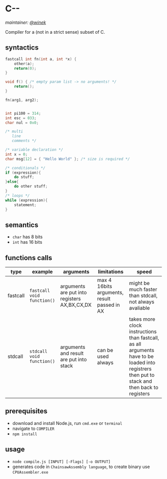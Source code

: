 # C--

*maintainer: [@winek](https://github.com/winek)*

Compiler for a (not in a strict sense) subset of C.

## syntactics

```c
fastcall int fn(int a, int *x) {
    other(a);
    return(0);
}

void f() { /* empty param list -> no arguments! */
    return();
}

fn(arg1, arg2);


int pi100 = 314;
int esc = 033;
char nul = 0x0;

/* multi
   line
   comments */

/* variable declaration */
int x = 0;
char msg[12] = { "Hello World" }; /* size is required */

/* conditionals */
if (expression){
    do stuff;
}else{
    do other stuff;
}
/* loops */
while (expression){
    statement;
}
```

## semantics

- `char` has 8 bits
- `int` has 16 bits

## functions calls

|type|example|arguments|limitations|speed|
|---|---|---|---|---|
|fastcall|```fastcall void function()```|arguments are put into registers AX,BX,CX,DX|max 4 16bits arguments, result passed in AX|might be much faster than stdcall, not always avaliable|
|stdcall|```stdcall void function()```|arguments and result are put into stack|can be used always|takes more clock instructions than fastcall, as all arguments have to be loaded into registrers then put to stack and then back to registers|

## prerequisites

- download and install Node.js, run `cmd.exe` or `terminal`
- navigate to `COMPILER`
- `npm install`

## usage

- `node compile.js [INPUT] [-Flags] [-o OUTPUT]`
- generates code in `ChainsawAssembly language`, to create binary use `CPUAssembler.exe`
